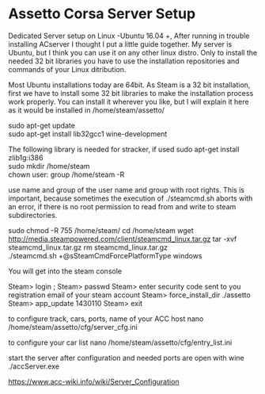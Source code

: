 # Assetto Corsa Server Setup
 Dedicated Server setup on Linux -Ubuntu 16.04 +,
After running in trouble installing ACserver I thought I put a little guide together. My server is Ubuntu, but I think you can use it on any other linux distro. Only to install the needed 32 bit libraries you have to use the installation repositories and commands of your Linux ditribution.

Most Ubuntu installations today are 64bit.
As Steam is a 32 bit installation, first we have to install some 32 bit libraries to make the installation process work properly.
You can install it wherever you like, but I will explain it here as it would be installed in
/home/steam/assetto/

sudo apt-get update  
sudo apt-get install lib32gcc1 wine-development

The following library is needed for stracker, if used
sudo apt-get install zlib1g:i386             
sudo mkdir  /home/steam                  
chown user: group /home/steam -R

use name and group of the user name and group with root rights. This is important, because sometimes the execution of ./steamcmd.sh aborts with an error, if there is no root permission to read from and write to steam subdirectories.

sudo chmod -R 755 /home/steam/
cd /home/steam
wget http://media.steampowered.com/client/steamcmd_linux.tar.gz
tar -xvf steamcmd_linux.tar.gz
rm steamcmd_linux.tar.gz  
./steamcmd.sh +@sSteamCmdForcePlatformType windows

You will get into the steam console

Steam> login <username>;
Steam> passwd
Steam> enter security code sent to you registration email of your steam account
Steam> force_install_dir ./assetto
Steam> app_update 1430110
Steam> exit
 
to configure track, cars, ports, name of your ACC host
nano /home/steam/assetto/cfg/server_cfg.ini

to configure your car list
nano /home/steam/assetto/cfg/entry_list.ini

start the server after configuration and needed ports are open with
wine ./accServer.exe

 
  
https://www.acc-wiki.info/wiki/Server_Configuration
